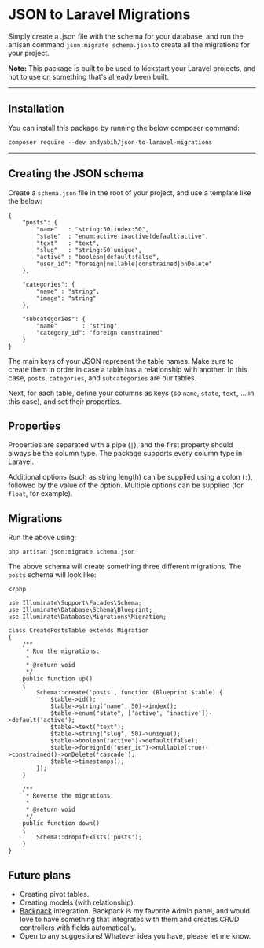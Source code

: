 # JSON to Laravel Migrations
Simply create a .json file with the schema for your database, and run the artisan command `json:migrate schema.json` to create all the migrations for your project.

**Note:** This package is built to be used to kickstart your Laravel projects, and not to use on something that's already been built.

----

## Installation
You can install this package by running the below composer command:
```
composer require --dev andyabih/json-to-laravel-migrations
```

----

## Creating the JSON schema
Create a `schema.json` file in the root of your project, and use a template like the below:
```
{
    "posts": {
        "name"   : "string:50|index:50",
        "state"  : "enum:active,inactive|default:active",
        "text"   : "text",
        "slug"   : "string:50|unique",
        "active" : "boolean|default:false",
        "user_id": "foreign|nullable|constrained|onDelete"
    },

    "categories": {
        "name" : "string",
        "image": "string"
    },

    "subcategories": {
        "name"       : "string",
        "category_id": "foreign|constrained"
    }
}
```
The main keys of your JSON represent the table names. Make sure to create them in order in case a table has a relationship with another. In this case, `posts`, `categories`, and `subcategories` are our tables.

Next, for each table, define your columns as keys (so `name`, `state`, `text`, ... in this case), and set their properties.

## Properties
Properties are separated with a pipe (`|`), and the first property should always be the column type. The package supports every column type in Laravel. 

Additional options (such as string length) can be supplied using a colon (`:`), followed by the value of the option. Multiple options can be supplied (for `float`, for example).

## Migrations
Run the above using:
```
php artisan json:migrate schema.json
```

The above schema will create something three different migrations. The `posts` schema will look like:
```
<?php

use Illuminate\Support\Facades\Schema;
use Illuminate\Database\Schema\Blueprint;
use Illuminate\Database\Migrations\Migration;

class CreatePostsTable extends Migration
{
    /**
     * Run the migrations.
     *
     * @return void
     */
    public function up()
    {
        Schema::create('posts', function (Blueprint $table) {
            $table->id();
            $table->string("name", 50)->index();
			$table->enum("state", ['active', 'inactive'])->default('active');
			$table->text("text");
			$table->string("slug", 50)->unique();
			$table->boolean("active")->default(false);
			$table->foreignId("user_id")->nullable(true)->constrained()->onDelete('cascade');
            $table->timestamps();
        });
    }

    /**
     * Reverse the migrations.
     *
     * @return void
     */
    public function down()
    {
        Schema::dropIfExists('posts');
    }
}
```

## Future plans
* Creating pivot tables.
* Creating models (with relationship).
* [Backpack](https://backpackforlaravel.com/) integration. Backpack is my favorite Admin panel, and would love to have something that integrates with them and creates CRUD controllers with fields automatically.
* Open to any suggestions! Whatever idea you have, please let me know.







